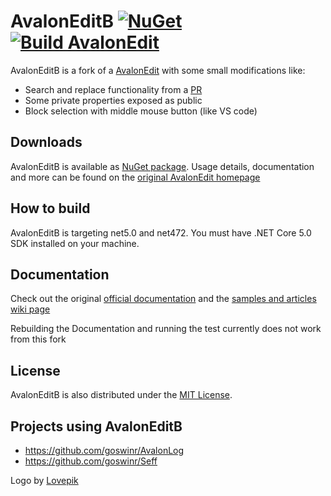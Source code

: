 ﻿# AvalonEditB [![NuGet](https://img.shields.io/nuget/v/AvalonEditB.svg)](https://nuget.org/packages/AvalonEdit) [![Build AvalonEdit](https://github.com/goswinr/AvalonEditB/actions/workflows/dotnet.yml/badge.svg)](https://github.com/goswinr/AvalonEditB/actions/workflows/dotnet.yml)



AvalonEditB is a fork of a [AvalonEdit](https://github.com/icsharpcode/AvalonEdit)
with some small modifications like:
* Search and replace functionality from a [PR](https://github.com/icsharpcode/AvalonEdit/pull/99)
* Some private properties exposed as public
* Block selection with middle mouse button (like VS code)



Downloads
-------

AvalonEditB is available as [NuGet package](https://www.nuget.org/packages/AvalonEditB). 
Usage details, documentation and more
can be found on the [original AvalonEdit homepage](http://avalonedit.net/)

How to build
-------

AvalonEditB is targeting net5.0 and net472. You must have .NET Core 5.0 SDK installed 
on your machine. 


Documentation
-------

Check out the original [official documentation](http://avalonedit.net/documentation/) and the [samples and articles wiki page](https://github.com/icsharpcode/AvalonEdit/wiki/Samples-and-Articles)

Rebuilding the  Documentation and running the test  currently does not work from this fork

License
-------

AvalonEditB is also distributed under the [MIT License](http://opensource.org/licenses/MIT).

Projects using AvalonEditB
-------


* https://github.com/goswinr/AvalonLog
* https://github.com/goswinr/Seff 

Logo by [Lovepik](https://lovepik.com/image-401268798/crystal-parrot-side-cartoon.html)
